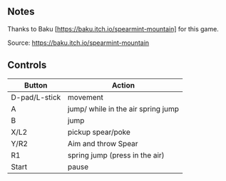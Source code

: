 ## Notes

Thanks to Baku [https://baku.itch.io/spearmint-mountain] for this game.

Source: https://baku.itch.io/spearmint-mountain

## Controls

| Button | Action |
|--|--| 
|D-pad/L-stick|movement |
|A|jump/ while in the air spring jump|
|B|jump|
|X/L2|pickup spear/poke |
|Y/R2|Aim and throw Spear|
|R1|spring jump (press in the air)|
|Start|pause|


